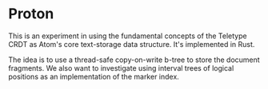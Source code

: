 # Proton

This is an experiment in using the fundamental concepts of the Teletype CRDT as Atom's core text-storage data structure. It's implemented in Rust.

The idea is to use a thread-safe copy-on-write b-tree to store the document fragments. We also want to investigate using interval trees of logical positions as an implementation of the marker index.
